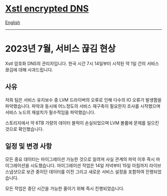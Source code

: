 # [Xstl encrypted DNS](/)

[English](/202307-outage.md)

---

# 2023년 7월, 서비스 끊김 현상

Xstl 암호화 DNS의 관리자입니다.
한국 시간 7시 14일부터 시작된 약 1일 간의 서비스 끊김에 대해 사과드립니다.

## 사유

저희 팀은 서비스 유지보수 중 LVM 드라이버의 오류로 인해 다수의 IO 오류가 발생함을 파악했습니다.
파악과 동시에 어느정도의 서비스 재구축이 필요한지 조사를 시작했으며 서비스 노드의 재설치가 필수적임을 파악했습니다.

스토리지에서 약 6TB 가량의 데이터 블럭이 손실되었으며 LVM 볼륨에 문제를 일으킨 것으로 확인했습니다.

## 일정 및 변경 사항

모든 중요 데이터는 마이그레이션 가능한 것으로 알려져 사실 관계의 파악 이후 즉시 마이그레이션을 시도했습니다.
마이그레이션 작업은 14일 저녁부터 15일 아침까지 라이브 스냅샷으로 보관 중이던 데이터를 이전 그리고 새로운 서비스 설정을 포함하여 진행되었습니다.

모든 작업은 중단 시간을 가능한 줄이기 위해 즉시 진행되었습니다.
